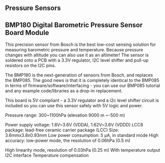 ## Pressure Sensors
## BMP180 Digital Barometric Pressure Sensor Board Module

This precision sensor from Bosch is the best low-cost sensing solution for measuring barometric pressure and temperature. Because pressure changes with altitude you can also use it as an altimeter! The sensor is soldered onto a PCB with a 3.3V regulator, I2C level shifter and pull-up resistors on the I2C pins.

The BMP180 is the next-generation of sensors from Bosch, and replaces the BMP085. The good news is that it is completely identical to the BMP085 in terms of firmware/software/interfacing - you can use our BMP085 tutorial and any example code/libraries as a drop-in replacement.

This board is 5V compliant - a 3.3V regulator and a i2c level shifter circuit is included so you can use this sensor safely with 5V logic and power.

Pressure range: 300~1100hPa (elevation 9000 m ~-500 m)

Power supply voltage: 1.8V~3.6V (VDDA), 1.62V~3.6V (VDDD) LCC8 package: lead-free ceramic carrier package (LCC)
Size: 3.6mmx3.8x0.93mm Low power consumption: 5 µA, in standard mode High accuracy: low-power mode, the resolution of 0.06hPa (0.5 m)

High linearity mode, resolution of 0.03hPa (0.25 m) With temperature output I2C interface Temperature compensation

